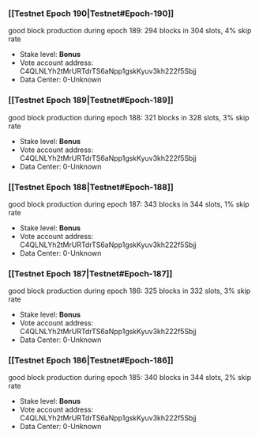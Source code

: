 ### [[Testnet Epoch 190|Testnet#Epoch-190]]
good block production during epoch 189: 294 blocks in 304 slots, 4% skip rate
* Stake level: **Bonus** 
* Vote account address: C4QLNLYh2tMrURTdrTS6aNpp1gskKyuv3kh222f5Sbjj
* Data Center: 0-Unknown
### [[Testnet Epoch 189|Testnet#Epoch-189]]
good block production during epoch 188: 321 blocks in 328 slots, 3% skip rate
* Stake level: **Bonus** 
* Vote account address: C4QLNLYh2tMrURTdrTS6aNpp1gskKyuv3kh222f5Sbjj
* Data Center: 0-Unknown
### [[Testnet Epoch 188|Testnet#Epoch-188]]
good block production during epoch 187: 343 blocks in 344 slots, 1% skip rate
* Stake level: **Bonus** 
* Vote account address: C4QLNLYh2tMrURTdrTS6aNpp1gskKyuv3kh222f5Sbjj
* Data Center: 0-Unknown
### [[Testnet Epoch 187|Testnet#Epoch-187]]
good block production during epoch 186: 325 blocks in 332 slots, 3% skip rate
* Stake level: **Bonus** 
* Vote account address: C4QLNLYh2tMrURTdrTS6aNpp1gskKyuv3kh222f5Sbjj
* Data Center: 0-Unknown
### [[Testnet Epoch 186|Testnet#Epoch-186]]
good block production during epoch 185: 340 blocks in 344 slots, 2% skip rate
* Stake level: **Bonus** 
* Vote account address: C4QLNLYh2tMrURTdrTS6aNpp1gskKyuv3kh222f5Sbjj
* Data Center: 0-Unknown